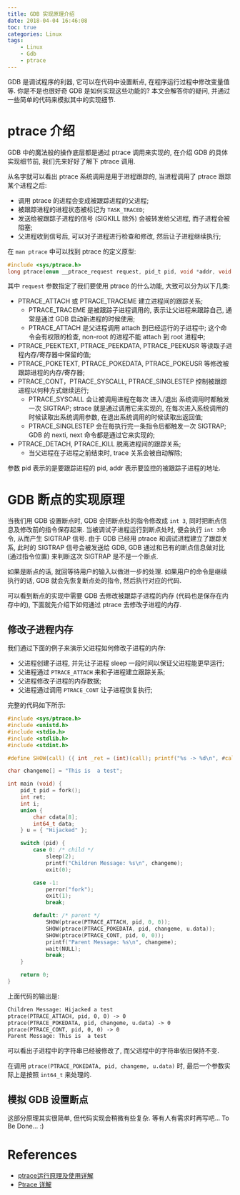 ```yaml
---
title: GDB 实现原理介绍
date: 2018-04-04 16:46:08
toc: true
categories: Linux
tags:
    - Linux
    - Gdb
    - ptrace
---
```


GDB 是调试程序的利器, 它可以在代码中设置断点, 在程序运行过程中修改变量值等.
你是不是也很好奇 GDB 是如何实现这些功能的? 本文会解答你的疑问,
并通过一些简单的代码来模拟其中的实现细节.

<!--more-->

# ptrace 介绍

GDB 中的魔法般的操作底层都是通过 ptrace 调用来实现的, 在介绍 GDB 的具体实现细节前,
我们先来好好了解下 ptrace 调用.

从名字就可以看出 ptrace 系统调用是用于进程跟踪的, 当进程调用了 ptrace 跟踪某个进程之后:

* 调用 ptrace 的进程会变成被跟踪进程的父进程;
* 被跟踪进程的进程状态被标记为 `TASK_TRACED`;
* 发送给被跟踪子进程的信号 (SIGKILL 除外) 会被转发给父进程, 而子进程会被阻塞;
* 父进程收到信号后, 可以对子进程进行检查和修改, 然后让子进程继续执行;

在 `man ptrace` 中可以找到 ptrace 的定义原型:

```c
#include <sys/ptrace.h>
long ptrace(enum __ptrace_request request, pid_t pid, void *addr, void *data);
```

其中 `request` 参数指定了我们要使用 ptrace 的什么功能, 大致可以分为以下几类:

* PTRACE_ATTACH 或 PTRACE_TRACEME 建立进程间的跟踪关系;
    * PTRACE_TRACEME 是被跟踪子进程调用的, 表示让父进程来跟踪自己, 通常是通过 GDB 启动新进程的时候使用;
    * PTRACE_ATTACH 是父进程调用 attach 到已经运行的子进程中; 这个命令会有权限的检查, non-root 的进程不能 attach 到 root 进程中;
* PTRACE_PEEKTEXT, PTRACE_PEEKDATA, PTRACE_PEEKUSR 等读取子进程内存/寄存器中保留的值;
* PTRACE_POKETEXT, PTRACE_POKEDATA, PTRACE_POKEUSR 等修改被跟踪进程的内存/寄存器;
* PTRACE_CONT，PTRACE_SYSCALL, PTRACE_SINGLESTEP 控制被跟踪进程以何种方式继续运行;
    * PTRACE_SYSCALL 会让被调用进程在每次 进入/退出 系统调用时都触发一次 SIGTRAP; strace 就是通过调用它来实现的, 在每次进入系统调用的时候读取出系统调用参数, 在退出系统调用的时候读取出返回值;
    * PTRACE_SINGLESTEP 会在每执行完一条指令后都触发一次 SIGTRAP; GDB 的 nexti, next 命令都是通过它来实现的;
* PTRACE_DETACH, PTRACE_KILL 脱离进程间的跟踪关系;
    * 当父进程在子进程之前结束时, trace 关系会被自动解除;

参数 pid 表示的是要跟踪进程的 pid, addr 表示要监控的被跟踪子进程的地址.

# GDB 断点的实现原理

当我们用 GDB 设置断点时, GDB 会把断点处的指令修改成 `int 3`, 同时把断点信息及修改前的指令保存起来.
当被调试子进程运行到断点处时, 便会执行 `int 3`命令, 从而产生 SIGTRAP 信号.
由于 GDB 已经用 ptrace 和调试进程建立了跟踪关系, 此时的 SIGTRAP 信号会被发送给 GDB,
GDB 通过和已有的断点信息做对比 (通过指令位置) 来判断这次 SIGTRAP 是不是一个断点.

如果是断点的话, 就回等待用户的输入以做进一步的处理. 如果用户的命令是继续执行的话,
GDB 就会先恢复断点处的指令, 然后执行对应的代码.

可以看到断点的实现中需要 GDB 去修改被跟踪子进程的内存 (代码也是保存在内存中的),
下面就先介绍下如何通过 ptrace 去修改子进程的内存.

## 修改子进程内存

我们通过下面的例子来演示父进程如何修改子进程的内存:

* 父进程创建子进程, 并先让子进程 sleep 一段时间以保证父进程能更早运行;
* 父进程通过 `PTRACE_ATTACH` 来和子进程建立跟踪关系;
* 父进程修改子进程的内存数据;
* 父进程通过调用 `PTRACE_CONT` 让子进程恢复执行;

完整的代码如下所示:

```c
#include <sys/ptrace.h>
#include <unistd.h>
#include <stdio.h>
#include <stdlib.h>
#include <stdint.h>

#define SHOW(call) ({ int _ret = (int)(call); printf("%s -> %d\n", #call, _ret); if (_ret < 0) { perror(NULL); }})

char changeme[] = "This is  a test";

int main (void) {
    pid_t pid = fork();
    int ret;
    int i;
    union {
        char cdata[8];
        int64_t data;
    } u = { "Hijacked" };

    switch (pid) {
        case 0: /* child */
            sleep(2);
            printf("Children Message: %s\n", changeme);
            exit(0);

        case -1:
            perror("fork");
            exit(1);
            break;

        default: /* parent */
            SHOW(ptrace(PTRACE_ATTACH, pid, 0, 0));
            SHOW(ptrace(PTRACE_POKEDATA, pid, changeme, u.data));
            SHOW(ptrace(PTRACE_CONT, pid, 0, 0));
            printf("Parent Message: %s\n", changeme);
            wait(NULL);
            break;
    }

    return 0;
}
```

上面代码的输出是:

```txt
Children Message: Hijacked a test
ptrace(PTRACE_ATTACH, pid, 0, 0) -> 0
ptrace(PTRACE_POKEDATA, pid, changeme, u.data) -> 0
ptrace(PTRACE_CONT, pid, 0, 0) -> 0
Parent Message: This is  a test
```

可以看出子进程中的字符串已经被修改了, 而父进程中的字符串依旧保持不变.

在调用 `ptrace(PTRACE_POKEDATA, pid, changeme, u.data)` 时, 最后一个参数实际上是按照 `int64_t` 来处理的.

## 模拟 GDB 设置断点

这部分原理其实很简单, 但代码实现会稍微有些复杂. 等有人有需求时再写吧... To Be Done... :)

# References

* [ptrace运行原理及使用详解](https://blog.csdn.net/edonlii/article/details/8717029)
* [Ptrace 详解](http://www.cnblogs.com/tangr206/articles/3094358.html)
